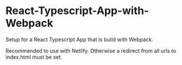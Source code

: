 # React-Typescript-App-with-Webpack
Setup for a React Typescript App that is build with Webpack.

Recommended to use with Netlify. Otherwise a redirect from all urls to index.html must be set.
